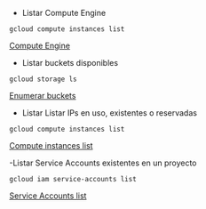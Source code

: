 - Listar Compute Engine
```
gcloud compute instances list
```
[Compute Engine](https://cloud.google.com/sdk/gcloud/reference/compute/instances/list)

- Listar buckets disponibles
```
gcloud storage ls
```
[Enumerar buckets](https://cloud.google.com/storage/docs/listing-buckets?hl=es-419#cli-list-buckets)

- Listar Listar IPs en uso, existentes o reservadas
```
gcloud compute instances list
```
[Compute instances list](https://cloud.google.com/sdk/gcloud/reference/compute/instances/list)

-Listar Service Accounts existentes en un proyecto
```
gcloud iam service-accounts list
```
[Service Accounts list](https://cloud.google.com/sdk/gcloud/reference/iam/service-accounts/list)
